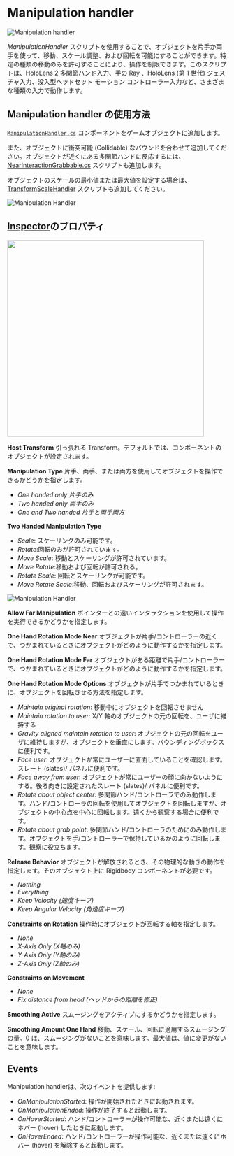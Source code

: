 ﻿# Manipulation handler #

![Manipulation handler](../Documentation/Images/ManipulationHandler/MRTK_Manipulation_Main.png)

*ManipulationHandler* スクリプトを使用することで、オブジェクトを片手か両手を使って、移動、スケール調整、および回転を可能にすることができます。特定の種類の移動のみを許可することにより、操作を制限できます。このスクリプトは、HoloLens 2 多関節ハンド入力、手の Ray 、HoloLens (第 1 世代) ジェスチャ入力、没入型ヘッドセット モーション コントローラー入力など、さまざまな種類の入力で動作します。

## Manipulation handler の使用方法 ##

[`ManipulationHandler.cs`](https://github.com/Microsoft/MixedRealityToolkit-Unity/blob/mrtk_release/Assets/MixedRealityToolkit.SDK/Features/Input/Handlers/ManipulationHandler.cs) コンポーネントをゲームオブジェクトに追加します。

また、オブジェクトに衝突可能 (Collidable) なバウンドを合わせて追加してください。オブジェクトが近くにある多関節ハンドに反応するには、[NearInteractionGrabbable.cs](https://github.com/Microsoft/MixedRealityToolkit-Unity/blob/mrtk_release/Assets/MixedRealityToolkit.Services/InputSystem/NearInteractionGrabbable.cs) スクリプトも追加します。

オブジェクトのスケールの最小値または最大値を設定する場合は、[TransformScaleHandler](https://github.com/Microsoft/MixedRealityToolkit-Unity/blob/mrtk_release/Assets/MixedRealityToolkit.SDK/Features/Input/Handlers/TransformScaleHandler.cs) スクリプトも追加してください。

![Manipulation Handler](../Documentation/Images/ManipulationHandler/MRTK_ManipulationHandler_Howto.png)

## [Inspector](インスペクター)のプロパティ ##

<img src="../Documentation/Images/ManipulationHandler/MRTK_ManipulationHandler_Structure.png" width="450">

**Host Transform**
引っ張れる Transform。デフォルトでは、コンポーネントのオブジェクトが設定されます。

**Manipulation Type**
片手、両手、または両方を使用してオブジェクトを操作できるかどうかを指定します。

* *One handed only 片手のみ*
* *Two handed only 両手のみ*
* *One and Two handed 片手と両手両方*

**Two Handed Manipulation Type**

* *Scale*: スケーリングのみ可能です。
* *Rotate*:回転のみが許可されています。
* *Move Scale*: 移動とスケーリングが許可されています。
* *Move Rotate*:移動および回転が許可される。
* *Rotate Scale*: 回転とスケーリングが可能です。
* *Move Rotate Scale*:移動、回転およびスケーリングが許可されます。

![Manipulation Handler](../Documentation/Images/ManipulationHandler/MRTK_ManipulationHandler_TwoHanded.jpg)

**Allow Far Manipulation**
ポインターとの遠いインタラクションを使用して操作を実行できるかどうかを指定します。

**One Hand Rotation Mode Near**
オブジェクトが片手/コントローラーの近くで、つかまれているときにオブジェクトがどのように動作するかを指定します。

**One Hand Rotation Mode Far**
オブジェクトがある距離で片手/コントローラーで、つかまれているときにオブジェクトがどのように動作するかを指定します。

**One Hand Rotation Mode Options**
オブジェクトが片手でつかまれているときに、オブジェクトを回転させる方法を指定します。

* *Maintain original rotation*: 移動中にオブジェクトを回転させません
* *Maintain rotation to user*: X/Y 軸のオブジェクトの元の回転を、ユーザに維持する
* *Gravity aligned maintain rotation to user*: オブジェクトの元の回転をユーザに維持しますが、オブジェクトを垂直にします。バウンディングボックスに便利です。
* *Face user*: オブジェクトが常にユーザーに直面していることを確認します。スレート (slates)/ パネルに便利です。
* *Face away from user*: オブジェクトが常にユーザーの顔に向かないようにする。後ろ向きに設定されたスレート (slates)/ パネルに便利です。
* *Rotate about object center*: 多関節ハンド/コントローラでのみ動作します。ハンド/コントローラの回転を使用してオブジェクトを回転しますが、オブジェクトの中心点を中心に回転します。遠くから観察する場合に便利です。
* *Rotate about grab point*: 多関節ハンド/コントローラのためにのみ動作します。オブジェクトを手/コントローラーで保持しているかのように回転します。観察に役立ちます。

**Release Behavior**
オブジェクトが解放されるとき、その物理的な動きの動作を指定します。そのオブジェクト上に Rigidbody コンポーネントが必要です。

* *Nothing*
* *Everything*
* *Keep Velocity (速度キープ)*
* *Keep Angular Velocity (角速度キープ)*

**Constraints on Rotation**
操作時にオブジェクトが回転する軸を指定します。

* *None*
* *X-Axis Only (X軸のみ)*
* *Y-Axis Only (Y軸のみ)*
* *Z-Axis Only (Z軸のみ)*

**Constraints on Movement**
* *None*
* *Fix distance from head (ヘッドからの距離を修正)*

**Smoothing Active**
スムージングをアクティブにするかどうかを指定します。

**Smoothing Amount One Hand**
移動、スケール、回転に適用するスムージングの量。0 は、スムージングがないことを意味します。最大値は、値に変更がないことを意味します。

## Events ##
Manipulation handlerは、次のイベントを提供します:

* *OnManipulationStarted*: 操作が開始されたときに起動されます。
* *OnManipulationEnded*: 操作が終了すると起動します。
* *OnHoverStarted*: ハンド/コントローラーが操作可能な、近くまたは遠くにホバー (hover) したときに起動します。
* *OnHoverEnded*: ハンド/コントローラーが操作可能な、近くまたは遠くにホバー (hover) を解除すると起動します。
